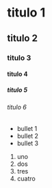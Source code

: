 # titulo 1
## titulo 2
### titulo 3
#### titulo 4
##### titulo 5
###### titulo 6

* bullet 1
* bullet 2
* bullet 3

1. uno
2. dos
3. tres
4. cuatro
